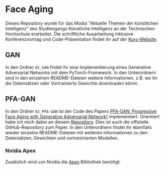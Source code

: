 # Face Aging

Dieses Repository wurde für das Modul "Aktuelle Themen der künstlichen Intelligenz" des Studiengangs Künstliche Intelligenz an der Technischen Hochschule erarbeitet. Die schriftliche Ausarbeitung inklusive Konferenzvortrag und Code-Präsentation findet ihr auf der [Kurs-Website](https://ki-seminar.github.io/23s/Themen/Face-Aging/).

## GAN

In den Ordner `01_GAN` findet ihr eine Implementierung eines Generative Adversarial Networks mit dem PyTorch-Framework. In den Unterordnern sind in den einzelnen README-Dateien weitere Informationen, z.B. wo ihr die Datensätzen oder Vortrainierte Gewichte downloaden könnt.

## PFA-GAN

In den Ordner `02_PFA-GAN` ist der Code des Papers [PFA-GAN: Progressive Face Aging with Generative Adversarial Network](https://arxiv.org/abs/2012.03459)] implementiert. Orientiert habe ich mich dabei an diesem [Repository](https://github.com/Hzzone/PFA-GAN). Dies ist auch die  offizielle GitHub-Repository zum Paper. In den Unterordnern findet ihr ebenfalls wieder einzelne README-Dateien mit weiteren Informationen zu den Datensätzen, Gewichten und vortraninierten Modellen.

### Nvidia Apex

Zusätzlich wird von Nvidia die [Apex](https://github.com/NVIDIA/apex) Bibliothek benötigt.
